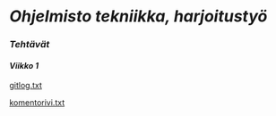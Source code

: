 # *Ohjelmisto tekniikka, harjoitustyö*

### *Tehtävät*

#### *Viikko 1*

[gitlog.txt](https://github.com/lifeofborna/ot-harjoitustyo/blob/master/laskarit/viikko1/gitlog.txt)

[komentorivi.txt](https://github.com/lifeofborna/ot-harjoitustyo/blob/master/laskarit/viikko1/komentorivi.txt)
